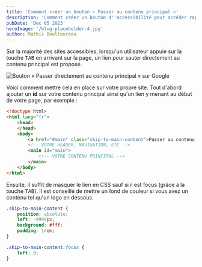 ```yaml
---
title: 'Comment créer un bouton « Passer au contenu principal »'
description: 'Comment créer un bouton d''accessibilité pour accéder rapidement au contenu principal'
pubDate: 'Dec 05 2023'
heroImage: '/blog-placeholder-4.jpg'
author: Mathis Boultoureau
---
```


Sur la majorité des sites accessibles, lorsqu'un utilisateur appuie sur la touche <kbd>TAB</kbd> en arrivant sur la page, un lien pour sauter directement au contenu principal est proposé.

![Bouton « Passer directement au contenu principal » sur Google](/projet-ergonomie/skip-to-main-content-google.png)

Voici comment mettre cela en place sur votre propre site. Tout d'abord ajouter un **id** sur votre contenu principal ainsi qu'un lien y menant au début de votre page, par exemple :

```html
<!doctype html>
<html lang="fr">
	<head>
	</head>
	<body>
		<a href="#main" class="skip-to-main-content">Passer au contenu principal</a>
		<!-- VOTRE HEADER, NAVIGATION, ETC -->
		<main id="main">
            <!-- VOTRE CONTENU PRINCIPAL -->
        </main>
    </body>
</html>
```

Ensuite, il suffit de masquer le lien en CSS sauf si il est focus (grâce à la touche <kbd>TAB</kbd>). Il est conseillé de mettre un fond de couleur si vous avez un contenu tel qu'un logo en dessous.

```css
.skip-to-main-content {
	position: absolute;
	left: -9999px;
	background: #fff;
	padding: 1rem;
}

.skip-to-main-content:focus {
	left: 0;
}
```